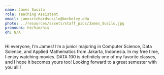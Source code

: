 ```yaml
---
name: James Susilo
role: Teaching Assistant
email: jamesrichardsusilo@berkeley.edu
photo: ../resources/assets/staff_pics/James_Susilo.jpg
pronouns: he/him/his
oh: N/A
---
```


Hi everyone, I’m James! I’m a junior majoring in Computer Science, Data Science, and Applied Mathematics from Jakarta, Indonesia. In my free time, I enjoy watching movies. DATA 100 is definitely one of my favorite classes, and I hope it becomes yours too! Looking forward to a great semester with you all!!
